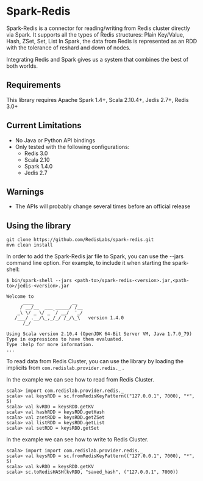 # Spark-Redis

Spark-Redis is a connector for reading/writing from Redis cluster directly via Spark. It supports all the
types of Redis structures: Plain Key/Value, Hash, ZSet, Set, List
In Spark, the data from Redis is represented as an RDD with the tolerance of reshard and down of nodes.

Integrating Redis and Spark gives us a system that combines the best of both worlds.

## Requirements

This library requires Apache Spark 1.4+, Scala 2.10.4+, Jedis 2.7+, Redis 3.0+

## Current Limitations
* No Java or Python API bindings
* Only tested with the following configurations:
    - Redis 3.0
    - Scala 2.10
    - Spark 1.4.0
    - Jedis 2.7

## Warnings
* The APIs will probably change several times before an official release

## Using the library
```
git clone https://github.com/RedisLabs/spark-redis.git
mvn clean install
```
In order to add the Spark-Redis jar file to Spark, you can use the --jars command line option.
For example, to include it when starting the spark-shell:

```
$ bin/spark-shell --jars <path-to>/spark-redis-<version>.jar,<path-to>/jedis-<version>.jar

Welcome to
      ____              __
     / __/__  ___ _____/ /__
    _\ \/ _ \/ _ `/ __/  '_/
   /___/ .__/\_,_/_/ /_/\_\   version 1.4.0
      /_/

Using Scala version 2.10.4 (OpenJDK 64-Bit Server VM, Java 1.7.0_79)
Type in expressions to have them evaluated.
Type :help for more information.
...
```
To read data from Redis Cluster, you can use the library by loading the implicits from `com.redislab.provider.redis._` .

In the example we can see how to read from Redis Cluster.
```
scala> import com.redislab.provider.redis._
scala> val keysRDD = sc.fromRedisKeyPattern(("127.0.0.1", 7000), "*", 5)
scala> val kvRDD = keysRDD.getKV
scala> val hashRDD = keysRDD.getHash
scala> val zsetRDD = keysRDD.getZSet
scala> val listRDD = keysRDD.getList
scala> val setRDD = keysRDD.getSet
```

In the example we can see how to write to Redis Cluster.
```
scala> import import com.redislab.provider.redis._
scala> val keysRDD = sc.fromRedisKeyPattern(("127.0.0.1", 7000), "*", 5)
scala> val kvRDD = keysRDD.getKV
scala> sc.toRedisHASH(kvRDD, "saved_hash", ("127.0.0.1", 7000))
```

